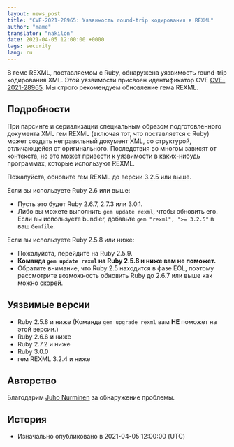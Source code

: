 ```yaml
---
layout: news_post
title: "CVE-2021-28965: Уязвимость round-trip кодирования в REXML"
author: "mame"
translator: "nakilon"
date: 2021-04-05 12:00:00 +0000
tags: security
lang: ru
---
```


В геме REXML, поставляемом с Ruby, обнаружена уязвимость round-trip кодирования XML. Этой уязвимости присвоен идентификатор CVE [CVE-2021-28965](https://cve.mitre.org/cgi-bin/cvename.cgi?name=CVE-2021-28965). Мы строго рекомендуем обновление гема REXML.

## Подробности

При парсинге и сериализации специальным образом подготовленного документа XML гем REXML (включая тот, что поставляется с Ruby) может создать неправильный документ XML, со структурой, отличающейся от оригинального. Последствия во многом зависят от контекста, но это может привести к уязвимости в каких-нибудь программах, которые используют REXML.

Пожалуйста, обновите гем REXML до версии 3.2.5 или выше.

Если вы используете Ruby 2.6 или выше:

* Пусть это будет Ruby 2.6.7, 2.7.3 или 3.0.1.
* Либо вы можете выполнить `gem update rexml`, чтобы обновить его. Если вы используете bundler, добавьте `gem "rexml", ">= 3.2.5"` в ваш `Gemfile`.

Если вы используете Ruby 2.5.8 или ниже:

* Пожалуйста, перейдите на Ruby 2.5.9.
* <strong>Команда `gem update rexml` на Ruby 2.5.8 и ниже вам не поможет.</strong>
* Обратите внимание, что Ruby 2.5 находится в фазе EOL, поэтому рассмотрите возможность обновить Ruby до 2.6.7 или выше как можно скорей.

## Уязвимые версии

* Ruby 2.5.8 и ниже (Команда `gem upgrade rexml` вам <strong>НЕ</strong> поможет на этой версии.)
* Ruby 2.6.6 и ниже
* Ruby 2.7.2 и ниже
* Ruby 3.0.0
* гем REXML 3.2.4 и ниже

## Авторство

Благодарим [Juho Nurminen](https://hackerone.com/jupenur) за обнаружение проблемы.

## История

* Изначально опубликовано в 2021-04-05 12:00:00 (UTC)
